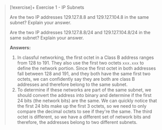 
> [!exercise]+ Exercise 1 - IP Subnets
> 
> Are the two IP addresses 129.127.8.8 and 129.127.104.8 in the same subnet? Explain your answer.
> 
> Are the two IP addresses 129.127.8.8/24 and 129.127.104.8/24 in the same subnet? Explain your answer.
> 
> **Answers:**
> 1. In classful networking, the first octet in a Class B address ranges from 128 to 191. They also use the first two octets `xxx.xxx` to define the network portion. Since the first octet in both addresses fall between 128 and 191, and they both have the same first two octets, we can confidently say they are both are class B addresses and therefore belong to the same subnet. 
> 2. To determine if these networks are part of the same subnet, we should convert the address into binary and determine if the first 24 bits (the network bits) are the same. We can quickly notice that the first 24 bits make up the first 3 octets, so we need to only compare the decimal octets to see if they're the same. The third octet is different, so we have a different set of network bits and therefore, the addresses belong to two different subnets.
